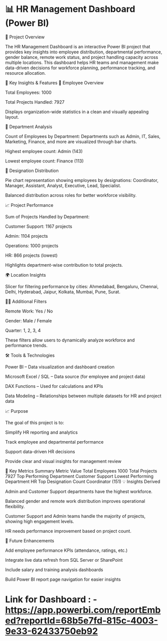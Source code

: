 # 📊 HR Management Dashboard (Power BI) #
🧠 Project Overview

The HR Management Dashboard is an interactive Power BI project that provides key insights into employee distribution, departmental performance, gender balance, remote work status, and project handling capacity across multiple locations.
This dashboard helps HR teams and management make data-driven decisions for workforce planning, performance tracking, and resource allocation.

📌 Key Insights & Features
👥 Employee Overview

Total Employees: 1000

Total Projects Handled: 7927

Displays organization-wide statistics in a clean and visually appealing layout.

🏢 Department Analysis

Count of Employees by Department:
Departments such as Admin, IT, Sales, Marketing, Finance, and more are visualized through bar charts.

Highest employee count: Admin (143)

Lowest employee count: Finance (113)

🎯 Designation Distribution

Pie chart representation showing employees by designations:
Coordinator, Manager, Assistant, Analyst, Executive, Lead, Specialist.

Balanced distribution across roles for better workforce visibility.

📈 Project Performance

Sum of Projects Handled by Department:

Customer Support: 1167 projects

Admin: 1104 projects

Operations: 1000 projects

HR: 866 projects (lowest)

Highlights department-wise contribution to total projects.

🌍 Location Insights

Slicer for filtering performance by cities:
Ahmedabad, Bengaluru, Chennai, Delhi, Hyderabad, Jaipur, Kolkata, Mumbai, Pune, Surat.

👩‍💻 Additional Filters

Remote Work: Yes / No

Gender: Male / Female

Quarter: 1, 2, 3, 4

These filters allow users to dynamically analyze workforce and performance trends.

🛠️ Tools & Technologies

Power BI – Data visualization and dashboard creation

Microsoft Excel / SQL – Data source (for employee and project data)

DAX Functions – Used for calculations and KPIs

Data Modeling – Relationships between multiple datasets for HR and project data

📈 Purpose

The goal of this project is to:

Simplify HR reporting and analytics

Track employee and departmental performance

Support data-driven HR decisions

Provide clear and visual insights for management review

🧾 Key Metrics Summary
Metric	Value
Total Employees	1000
Total Projects	7927
Top Performing Department	Customer Support
Lowest Performing Department	HR
Top Designation Count	Coordinator (151)
💡 Insights Derived

Admin and Customer Support departments have the highest workforce.

Balanced gender and remote work distribution improves operational flexibility.

Customer Support and Admin teams handle the majority of projects, showing high engagement levels.

HR needs performance improvement based on project count.

🚀 Future Enhancements

Add employee performance KPIs (attendance, ratings, etc.)

Integrate live data refresh from SQL Server or SharePoint

Include salary and training analysis dashboards

Build Power BI report page navigation for easier insights
# Link for Dashboard : - https://app.powerbi.com/reportEmbed?reportId=68b5e7fd-815c-4003-9e33-62433750eb92
